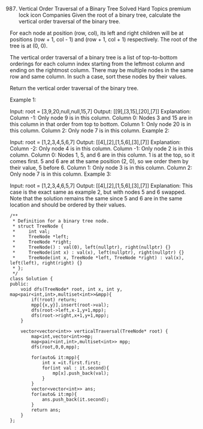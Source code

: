 987. Vertical Order Traversal of a Binary Tree
     Solved
     Hard
     Topics
     premium lock icon
     Companies
     Given the root of a binary tree, calculate the vertical order traversal of the binary tree.

For each node at position (row, col), its left and right children will be at positions (row + 1, col - 1) and (row + 1, col + 1) respectively. The root of the tree is at (0, 0).

The vertical order traversal of a binary tree is a list of top-to-bottom orderings for each column index starting from the leftmost column and ending on the rightmost column. There may be multiple nodes in the same row and same column. In such a case, sort these nodes by their values.

Return the vertical order traversal of the binary tree.

Example 1:

Input: root = [3,9,20,null,null,15,7]
Output: [[9],[3,15],[20],[7]]
Explanation:
Column -1: Only node 9 is in this column.
Column 0: Nodes 3 and 15 are in this column in that order from top to bottom.
Column 1: Only node 20 is in this column.
Column 2: Only node 7 is in this column.
Example 2:

Input: root = [1,2,3,4,5,6,7]
Output: [[4],[2],[1,5,6],[3],[7]]
Explanation:
Column -2: Only node 4 is in this column.
Column -1: Only node 2 is in this column.
Column 0: Nodes 1, 5, and 6 are in this column.
1 is at the top, so it comes first.
5 and 6 are at the same position (2, 0), so we order them by their value, 5 before 6.
Column 1: Only node 3 is in this column.
Column 2: Only node 7 is in this column.
Example 3:

Input: root = [1,2,3,4,6,5,7]
Output: [[4],[2],[1,5,6],[3],[7]]
Explanation:
This case is the exact same as example 2, but with nodes 5 and 6 swapped.
Note that the solution remains the same since 5 and 6 are in the same location and should be ordered by their values.

```
/**
 * Definition for a binary tree node.
 * struct TreeNode {
 *     int val;
 *     TreeNode *left;
 *     TreeNode *right;
 *     TreeNode() : val(0), left(nullptr), right(nullptr) {}
 *     TreeNode(int x) : val(x), left(nullptr), right(nullptr) {}
 *     TreeNode(int x, TreeNode *left, TreeNode *right) : val(x), left(left), right(right) {}
 * };
 */
class Solution {
public:
    void dfs(TreeNode* root, int x, int y, map<pair<int,int>,multiset<int>>&mpp){
        if(!root) return;
        mpp[{x,y}].insert(root->val);
        dfs(root->left,x-1,y+1,mpp);
        dfs(root->right,x+1,y+1,mpp);
    }

    vector<vector<int>> verticalTraversal(TreeNode* root) {
        map<int,vector<int>>mp;
        map<pair<int,int>,multiset<int>> mpp;
        dfs(root,0,0,mpp);

        for(auto& it:mpp){
            int x =it.first.first;
            for(int val : it.second){
                mp[x].push_back(val);
            }
        }
        vector<vector<int>> ans;
        for(auto& it:mp){
            ans.push_back(it.second);
        }
        return ans;
    }
};
```
